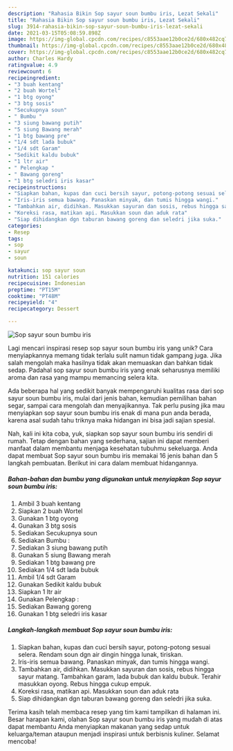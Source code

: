 ```yaml
---
description: "Rahasia Bikin Sop sayur soun bumbu iris, Lezat Sekali"
title: "Rahasia Bikin Sop sayur soun bumbu iris, Lezat Sekali"
slug: 3914-rahasia-bikin-sop-sayur-soun-bumbu-iris-lezat-sekali
date: 2021-03-15T05:08:59.898Z
image: https://img-global.cpcdn.com/recipes/c8553aae12b0ce2d/680x482cq70/sop-sayur-soun-bumbu-iris-foto-resep-utama.jpg
thumbnail: https://img-global.cpcdn.com/recipes/c8553aae12b0ce2d/680x482cq70/sop-sayur-soun-bumbu-iris-foto-resep-utama.jpg
cover: https://img-global.cpcdn.com/recipes/c8553aae12b0ce2d/680x482cq70/sop-sayur-soun-bumbu-iris-foto-resep-utama.jpg
author: Charles Hardy
ratingvalue: 4.9
reviewcount: 6
recipeingredient:
- "3 buah kentang"
- "2 buah Wortel"
- "1 btg oyong"
- "3 btg sosis"
- "Secukupnya soun"
- " Bumbu "
- "3 siung bawang putih"
- "5 siung Bawang merah"
- "1 btg bawang pre"
- "1/4 sdt lada bubuk"
- "1/4 sdt Garam"
- "Sedikit kaldu bubuk"
- "1 ltr air"
- " Pelengkap "
- " Bawang goreng"
- "1 btg seledri iris kasar"
recipeinstructions:
- "Siapkan bahan, kupas dan cuci bersih sayur, potong-potong sesuai selera. Rendam soun dgn air dingin hingga lunak, tiriskan."
- "Iris-iris semua bawang. Panaskan minyak, dan tumis hingga wangi."
- "Tambahkan air, didihkan. Masukkan sayuran dan sosis, rebus hingga sayur matang. Tambahkan garam, lada bubuk dan kaldu bubuk. Terahir masukkan oyong. Rebus hingga cukup empuk."
- "Koreksi rasa, matikan api. Masukkan soun dan aduk rata"
- "Siap dihidangkan dgn taburan bawang goreng dan seledri jika suka."
categories:
- Resep
tags:
- sop
- sayur
- soun

katakunci: sop sayur soun 
nutrition: 151 calories
recipecuisine: Indonesian
preptime: "PT15M"
cooktime: "PT48M"
recipeyield: "4"
recipecategory: Dessert

---
```



![Sop sayur soun bumbu iris](https://img-global.cpcdn.com/recipes/c8553aae12b0ce2d/680x482cq70/sop-sayur-soun-bumbu-iris-foto-resep-utama.jpg)

Lagi mencari inspirasi resep sop sayur soun bumbu iris yang unik? Cara menyiapkannya memang tidak terlalu sulit namun tidak gampang juga. Jika salah mengolah maka hasilnya tidak akan memuaskan dan bahkan tidak sedap. Padahal sop sayur soun bumbu iris yang enak seharusnya memiliki aroma dan rasa yang mampu memancing selera kita.

Ada beberapa hal yang sedikit banyak mempengaruhi kualitas rasa dari sop sayur soun bumbu iris, mulai dari jenis bahan, kemudian pemilihan bahan segar, sampai cara mengolah dan menyajikannya. Tak perlu pusing jika mau menyiapkan sop sayur soun bumbu iris enak di mana pun anda berada, karena asal sudah tahu triknya maka hidangan ini bisa jadi sajian spesial.




Nah, kali ini kita coba, yuk, siapkan sop sayur soun bumbu iris sendiri di rumah. Tetap dengan bahan yang sederhana, sajian ini dapat memberi manfaat dalam membantu menjaga kesehatan tubuhmu sekeluarga. Anda dapat membuat Sop sayur soun bumbu iris memakai 16 jenis bahan dan 5 langkah pembuatan. Berikut ini cara dalam membuat hidangannya.

<!--inarticleads1-->

##### Bahan-bahan dan bumbu yang digunakan untuk menyiapkan Sop sayur soun bumbu iris:

1. Ambil 3 buah kentang
1. Siapkan 2 buah Wortel
1. Gunakan 1 btg oyong
1. Gunakan 3 btg sosis
1. Sediakan Secukupnya soun
1. Sediakan  Bumbu :
1. Sediakan 3 siung bawang putih
1. Gunakan 5 siung Bawang merah
1. Sediakan 1 btg bawang pre
1. Sediakan 1/4 sdt lada bubuk
1. Ambil 1/4 sdt Garam
1. Gunakan Sedikit kaldu bubuk
1. Siapkan 1 ltr air
1. Gunakan  Pelengkap :
1. Sediakan  Bawang goreng
1. Gunakan 1 btg seledri iris kasar




<!--inarticleads2-->

##### Langkah-langkah membuat Sop sayur soun bumbu iris:

1. Siapkan bahan, kupas dan cuci bersih sayur, potong-potong sesuai selera. Rendam soun dgn air dingin hingga lunak, tiriskan.
1. Iris-iris semua bawang. Panaskan minyak, dan tumis hingga wangi.
1. Tambahkan air, didihkan. Masukkan sayuran dan sosis, rebus hingga sayur matang. Tambahkan garam, lada bubuk dan kaldu bubuk. Terahir masukkan oyong. Rebus hingga cukup empuk.
1. Koreksi rasa, matikan api. Masukkan soun dan aduk rata
1. Siap dihidangkan dgn taburan bawang goreng dan seledri jika suka.




Terima kasih telah membaca resep yang tim kami tampilkan di halaman ini. Besar harapan kami, olahan Sop sayur soun bumbu iris yang mudah di atas dapat membantu Anda menyiapkan makanan yang sedap untuk keluarga/teman ataupun menjadi inspirasi untuk berbisnis kuliner. Selamat mencoba!
